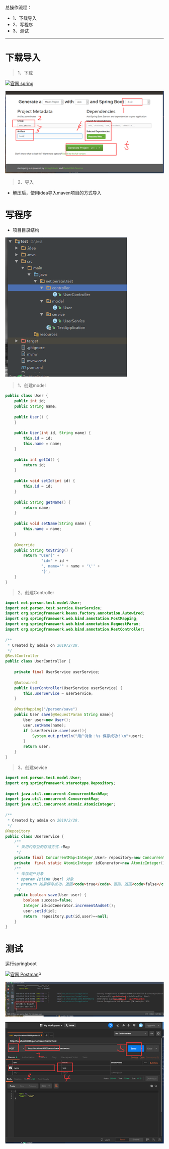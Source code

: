 总操作流程：
- 1、下载导入
- 2、写程序
- 3、测试

***

# 下载导入

> 1、下载

[![](https://img.shields.io/badge/官网-spring-green.svg "官网 spring")](https://start.spring.io/)

![](image/1-1.png)

> 2、导入

- 解压后，使用idea导入maven项目的方式导入

# 写程序

- 项目目录结构

![](image/1-0.png)

> 1、创建model
```java
public class User {
    public int id;
    public String name;

    public User() {
    }

    public User(int id, String name) {
        this.id = id;
        this.name = name;
    }

    public int getId() {
        return id;
    }

    public void setId(int id) {
        this.id = id;
    }

    public String getName() {
        return name;
    }

    public void setName(String name) {
        this.name = name;
    }

    @Override
    public String toString() {
        return "User{" +
                "id=" + id +
                ", name='" + name + '\'' +
                '}';
    }
}
```

> 2、创建Controller
```java
import net.person.test.model.User;
import net.person.test.service.UserService;
import org.springframework.beans.factory.annotation.Autowired;
import org.springframework.web.bind.annotation.PostMapping;
import org.springframework.web.bind.annotation.RequestParam;
import org.springframework.web.bind.annotation.RestController;

/**
 * Created by admin on 2019/2/28.
 */
@RestController
public class UserController {

    private final UserService userService;

    @Autowired
    public UserController(UserService userService) {
        this.userService = userService;
    }

    @PostMapping("/person/save")
    public User save(@RequestParam String name){
        User user=new User();
        user.setName(name);
        if (userService.save(user)){
            System.out.println("用户对象：%s 保存成功！\n"+user);
        }
        return user;
    }
}

```

> 3、创建sevice

```java
import net.person.test.model.User;
import org.springframework.stereotype.Repository;

import java.util.concurrent.ConcurrentHashMap;
import java.util.concurrent.ConcurrentMap;
import java.util.concurrent.atomic.AtomicInteger;

/**
 * Created by admin on 2019/2/28.
 */
@Repository
public class UserService {
    /**
     * 采用内存型的存储方式->Map
     */
    private final ConcurrentMap<Integer,User> repository=new ConcurrentHashMap<>();
    private  final static AtomicInteger idCenerator=new AtomicInteger();
    /**
     * 保存用户对象
     * @param {@link User} 对象
     * @return 如果保存成功，返回<code>true</code>,否则，返回<code>false</code>
     */
    public boolean save(User user) {
        boolean success=false;
        Integer id=idCenerator.incrementAndGet();
        user.setId(id);
        return  repository.put(id,user)==null;
    }
}

```

# 测试

运行springboot

[![](https://img.shields.io/badge/官网-Postman-green.svg "官网 Postman")](https://www.getpostman.com/)P

![](image/1-3.png)

![](image/1-2.png)